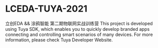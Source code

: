# LCEDA-TUYA-2021
立创EDA &amp;&amp; 涂鸦智能 第二期物联网实战训练营
This project is developed using Tuya SDK, which enables you to quickly develop branded
apps connecting and controlling smart scenarios of many devices.
For more information, please check Tuya Developer Website.
